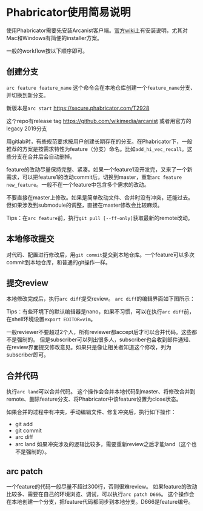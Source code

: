 # Phabricator使用简易说明

使用Phabricator需要先安装Arcanist客户端。[官方wiki](https://www.mediawiki.org/wiki/Phabricator/Arcanist)上有安装说明，尤其对Mac和Windows有简便的installer方案。

一般的workflow按以下顺序即可。

## 创建分支

`arc feature feature_name`
这个命令会在本地仓库创建一个`feature_name`分支、并切换到新分支。

新版本是`arc start`
https://secure.phabricator.com/T2928

这个repo有release tag
https://github.com/wikimedia/arcanist
或者用官方的legacy 2019分支

用gitlab时，有些规范要求按用户创建长期存在的分支。在Phabricator下，一般推荐的方案是按需求特性为feature（分支）命名。比如`add_hi_vec_recall`。这些分支在合并后会自动删掉。

feature的改动尽量保持完整、紧凑。如果一个feature1没开发完，又来了一个新需求，可以把feature1的改动commit后，切换到master，重新`arc feature new_feature`。一般不在一个feature中包含多个需求的改动。

不要直接在master上修改。如果是简单改动文件、合并时没有冲突，还能过去。但如果涉及到submodule的调整，直接在master修改会比较麻烦。

Tips：在`arc feature`前，执行`git pull [--ff-only]`获取最新的remote改动。

## 本地修改提交

对代码、配置进行修改后，用`git commit`提交到本地仓库。一个feature可以多次commit到本地仓库，和普通的git操作一样。

## 提交review

本地修改完成后，执行`arc diff`提交review。
`arc diff`的编辑界面如下图所示：

Tips：有些环境下的默认编辑器是nano，如果不习惯，可以在执行`arc diff`前，在shell环境设置`export EDITOR=vim`。

一般reviewer不要超过2个人，所有reviewer都accept后才可以合并代码。这些都不是强制的。
但是subscriber可以列出很多人，subscriber也会收到邮件通知、在review界面提交修改意见。如果只是像让相关者知道这个修改，列为subscriber即可。

## 合并代码

执行`arc land`可以合并代码。
这个操作会合并本地代码到master、将修改合并到remote、删除feature分支、将Phabricator中该feature设置为close状态。

如果合并的过程中有冲突，手动编辑文件、修复冲突后，执行如下操作：
* git add
* git commit
* arc diff
* arc land
如果冲突涉及的逻辑比较多，需要重新review之后才能land（这个也不是强制的）。

## arc patch

一个feature的代码一般尽量不超过300行，否则很难review。
如果feature的改动比较多、需要在自己的环境浏览、调试，可以执行`arc patch D666`。
这个操作会在本地创建一个分支，把feature代码都同步到本地分支。D666是feature编号。



